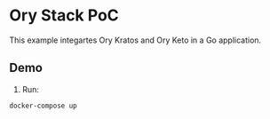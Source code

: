 # Ory Stack PoC
This example integartes Ory Kratos and Ory Keto in a Go application.

## Demo
1. Run:
```
docker-compose up 
```
